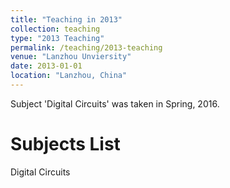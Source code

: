 ```yaml
---
title: "Teaching in 2013"
collection: teaching
type: "2013 Teaching"
permalink: /teaching/2013-teaching
venue: "Lanzhou Unviersity"
date: 2013-01-01
location: "Lanzhou, China"
---
```


Subject 'Digital Circuits' was taken in Spring, 2016.

Subjects List
======
Digital Circuits